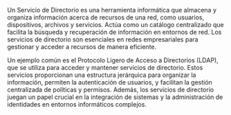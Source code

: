 Un Servicio de Directorio es una herramienta informática que almacena y organiza información acerca de recursos de una red, como usuarios, dispositivos, archivos y servicios. Actúa como un catálogo centralizado que facilita la búsqueda y recuperación de información en entornos de red. Los servicios de directorio son esenciales en redes empresariales para gestionar y acceder a recursos de manera eficiente.

Un ejemplo común es el Protocolo Ligero de Acceso a Directorios (LDAP), que se utiliza para acceder y mantener servicios de directorio. Estos servicios proporcionan una estructura jerárquica para organizar la información, permiten la autenticación de usuarios, y facilitan la gestión centralizada de políticas y permisos. Además, los servicios de directorio juegan un papel crucial en la integración de sistemas y la administración de identidades en entornos informáticos complejos.